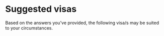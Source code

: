 # Suggested visas

Based on the answers you've provided, the following visa/s may be suited to your circumstances.
